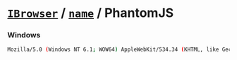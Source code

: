 # [`IBrowser`](/api/ua-parser-js/get-browser.md) / [`name`](../name.md) / PhantomJS

### Windows

```sh
Mozilla/5.0 (Windows NT 6.1; WOW64) AppleWebKit/534.34 (KHTML, like Gecko) PhantomJS/1.9.2 Safari/534.34
```